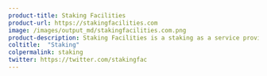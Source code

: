 ```yaml
---
product-title: Staking Facilities
product-url: https://stakingfacilities.com
image: /images/output_md/stakingfacilities.com.png
product-description: Staking Facilities is a staking as a service provider for Cosmos and Tezos networks.
coltitle:  "Staking"
colpermalink: staking
twitter: https://twitter.com/stakingfac
---
```

